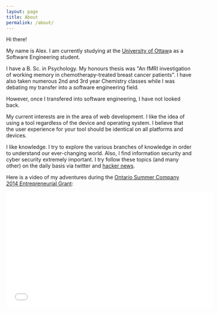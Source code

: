 ```yaml
---
layout: page
title: About
permalink: /about/
---
```


Hi there!

My name is Alex. I am currently studying at the [University of Ottaw](http://www.uottawa.ca/academic/info/regist/1314/calendars/programs/1209.html)a as a Software Engineering student.

I have a B. Sc.
in Psychology. My honours thesis was "An fMRI investigation of working memory in chemotherapy-treated breast cancer patients".
I have also taken numerous 2nd and 3rd year Chemistry classes while I was debating
my transfer into a software engineering field.

However, once I transfered into software engineering, I have not looked back.

My current interests are in the area of web development.
I like the idea of using a tool regardless of the device and operating
system. I believe that the user experience for your tool should be
identical on all platforms and devices.

I like knowledge. I try to explore the various branches of knowledge in order to understand our ever-changing world. Also, I find information security and cyber security extremely important. I try follow these topics (and many other) on the daily basis via
twitter and [hacker news](https://news.ycombinator.com).

Here is a video of my adventures during the [Ontario Summer Company 2014 Entrepreneurial Grant](http://www.ontario.ca/Start%20a%20summer%20company%3A%20students):

<iframe width="560" height="315" src="//www.youtube.com/embed/UkWgyN8AKXo" frameborder="0" allowfullscreen></iframe>
